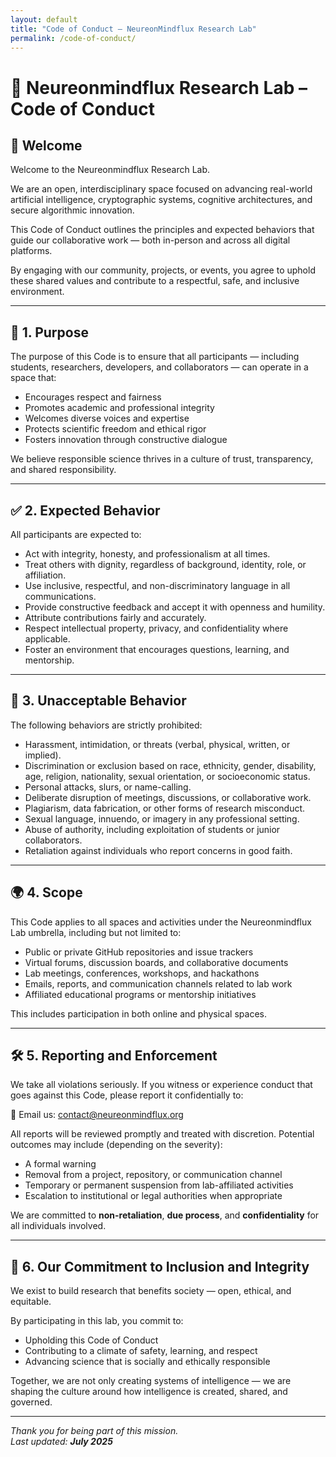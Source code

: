 ```yaml
---
layout: default
title: "Code of Conduct – NeureonMindflux Research Lab"
permalink: /code-of-conduct/
---
```



# 🧬 Neureonmindflux Research Lab – Code of Conduct

## 👋 Welcome

Welcome to the Neureonmindflux Research Lab.

We are an open, interdisciplinary space focused on advancing real-world artificial intelligence, cryptographic systems, cognitive architectures, and secure algorithmic innovation.

This Code of Conduct outlines the principles and expected behaviors that guide our collaborative work — both in-person and across all digital platforms.

By engaging with our community, projects, or events, you agree to uphold these shared values and contribute to a respectful, safe, and inclusive environment.

---

## 🎯 1. Purpose

The purpose of this Code is to ensure that all participants — including students, researchers, developers, and collaborators — can operate in a space that:

- Encourages respect and fairness
- Promotes academic and professional integrity
- Welcomes diverse voices and expertise
- Protects scientific freedom and ethical rigor
- Fosters innovation through constructive dialogue

We believe responsible science thrives in a culture of trust, transparency, and shared responsibility.

---

## ✅ 2. Expected Behavior

All participants are expected to:

- Act with integrity, honesty, and professionalism at all times.
- Treat others with dignity, regardless of background, identity, role, or affiliation.
- Use inclusive, respectful, and non-discriminatory language in all communications.
- Provide constructive feedback and accept it with openness and humility.
- Attribute contributions fairly and accurately.
- Respect intellectual property, privacy, and confidentiality where applicable.
- Foster an environment that encourages questions, learning, and mentorship.

---

## 🚫 3. Unacceptable Behavior

The following behaviors are strictly prohibited:

- Harassment, intimidation, or threats (verbal, physical, written, or implied).
- Discrimination or exclusion based on race, ethnicity, gender, disability, age, religion, nationality, sexual orientation, or socioeconomic status.
- Personal attacks, slurs, or name-calling.
- Deliberate disruption of meetings, discussions, or collaborative work.
- Plagiarism, data fabrication, or other forms of research misconduct.
- Sexual language, innuendo, or imagery in any professional setting.
- Abuse of authority, including exploitation of students or junior collaborators.
- Retaliation against individuals who report concerns in good faith.

---

## 🌍 4. Scope

This Code applies to all spaces and activities under the Neureonmindflux Lab umbrella, including but not limited to:

- Public or private GitHub repositories and issue trackers
- Virtual forums, discussion boards, and collaborative documents
- Lab meetings, conferences, workshops, and hackathons
- Emails, reports, and communication channels related to lab work
- Affiliated educational programs or mentorship initiatives

This includes participation in both online and physical spaces.

---

## 🛠️ 5. Reporting and Enforcement

We take all violations seriously. If you witness or experience conduct that goes against this Code, please report it confidentially to:

📩 Email us: [contact@neureonmindflux.org](mailto:contact@neureonmindflux.org) 

All reports will be reviewed promptly and treated with discretion. Potential outcomes may include (depending on the severity):

- A formal warning
- Removal from a project, repository, or communication channel
- Temporary or permanent suspension from lab-affiliated activities
- Escalation to institutional or legal authorities when appropriate

We are committed to **non-retaliation**, **due process**, and **confidentiality** for all individuals involved.

---

## 🤝 6. Our Commitment to Inclusion and Integrity

We exist to build research that benefits society — open, ethical, and equitable.

By participating in this lab, you commit to:

- Upholding this Code of Conduct
- Contributing to a climate of safety, learning, and respect
- Advancing science that is socially and ethically responsible

Together, we are not only creating systems of intelligence — we are shaping the culture around how intelligence is created, shared, and governed.


---

_Thank you for being part of this mission._  
_Last updated: **July 2025**_



